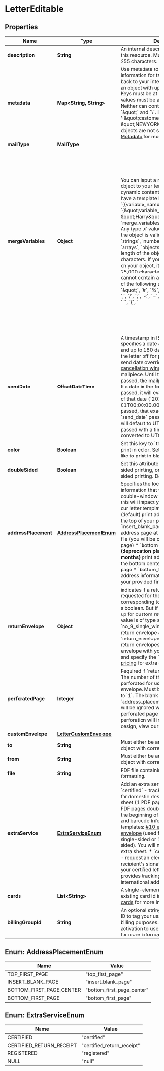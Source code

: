 

# LetterEditable


## Properties

Name | Type | Description | Notes
------------ | ------------- | ------------- | -------------
**description** | **String** | An internal description that identifies this resource. Must be no longer than 255 characters.  |  [optional]
**metadata** | **Map&lt;String, String&gt;** | Use metadata to store custom information for tagging and labeling back to your internal systems. Must be an object with up to 20 key-value pairs. Keys must be at most 40 characters and values must be at most 500 characters. Neither can contain the characters &#x60;\&quot;&#x60; and &#x60;\\&#x60;. i.e. &#39;{\&quot;customer_id\&quot; : \&quot;NEWYORK2015\&quot;}&#39; Nested objects are not supported.  See [Metadata](#section/Metadata) for more information. |  [optional]
**mailType** | **MailType** |  |  [optional]
**mergeVariables** | **Object** | You can input a merge variable payload object to your template to render dynamic content. For example, if you have a template like: &#x60;{{variable_name}}&#x60;, pass in &#x60;{\&quot;variable_name\&quot;: \&quot;Harry\&quot;}&#x60; to render &#x60;Harry&#x60;. &#x60;merge_variables&#x60; must be an object. Any type of value is accepted as long as the object is valid JSON; you can use &#x60;strings&#x60;, &#x60;numbers&#x60;, &#x60;booleans&#x60;, &#x60;arrays&#x60;, &#x60;objects&#x60;, or &#x60;null&#x60;. The max length of the object is 25,000 characters. If you call &#x60;JSON.stringify&#x60; on your object, it can be no longer than 25,000 characters. Your variable names cannot contain any whitespace or any of the following special characters: &#x60;!&#x60;, &#x60;\&quot;&#x60;, &#x60;#&#x60;, &#x60;%&#x60;, &#x60;&amp;&#x60;, &#x60;&#39;&#x60;, &#x60;(&#x60;, &#x60;)&#x60;, &#x60;*&#x60;, &#x60;+&#x60;, &#x60;,&#x60;, &#x60;/&#x60;, &#x60;;&#x60;, &#x60;&lt;&#x60;, &#x60;&#x3D;&#x60;, &#x60;&gt;&#x60;, &#x60;@&#x60;, &#x60;[&#x60;, &#x60;\\&#x60;, &#x60;]&#x60;, &#x60;^&#x60;, &#x60;&#x60; &#x60; &#x60;&#x60;, &#x60;{&#x60;, &#x60;|&#x60;, &#x60;}&#x60;, &#x60;~&#x60;. More instructions can be found in [our guide to using html and merge variables](https://lob.com/resources/guides/general/using-html-and-merge-variables). Depending on your [Merge Variable strictness](https://dashboard.lob.com/#/settings/account) setting, if you define variables in your HTML but do not pass them here, you will either receive an error or the variable will render as an empty string. |  [optional]
**sendDate** | **OffsetDateTime** | A timestamp in ISO 8601 format which specifies a date after the current time and up to 180 days in the future to send the letter off for production. Setting a send date overrides the default [cancellation window](#section/Cancellation-Windows) applied to the mailpiece. Until the &#x60;send_date&#x60; has passed, the mailpiece can be canceled. If a date in the format &#x60;2017-11-01&#x60; is passed, it will evaluate to midnight UTC of that date (&#x60;2017-11-01T00:00:00.000Z&#x60;). If a datetime is passed, that exact time will be used. A &#x60;send_date&#x60; passed with no time zone will default to UTC, while a &#x60;send_date&#x60; passed with a time zone will be converted to UTC. |  [optional]
**color** | **Boolean** | Set this key to &#x60;true&#x60; if you would like to print in color. Set to &#x60;false&#x60; if you would like to print in black and white. |  [optional]
**doubleSided** | **Boolean** | Set this attribute to &#x60;true&#x60; for double sided printing, or &#x60;false&#x60; for for single sided printing. Defaults to &#x60;true&#x60;. |  [optional]
**addressPlacement** | [**AddressPlacementEnum**](#AddressPlacementEnum) | Specifies the location of the address information that will show through the double-window envelope. To see how this will impact your letter design, view our letter template.   * &#x60;top_first_page&#x60; - (default) print address information at the top of your provided first page   * &#x60;insert_blank_page&#x60; - insert a blank address page at the beginning of your file (you will be charged for the extra page)   * &#x60;bottom_first_page_center&#x60; - **(deprecation planned within a few months)** print address information at the bottom center of your provided first page   * &#x60;bottom_first_page&#x60; - print address information at the bottom of your provided first page  |  [optional]
**returnEnvelope** | **Object** | indicates if a return envelope is requested for the letter. The value corresponding to this field is by default a boolean. But if the account is signed up for custom return envelopes, the value is of type string and is &#x60;no_9_single_window&#x60; for a standard return envelope and a custom &#x60;return_envelope_id&#x60; for non-standard return envelopes.  To include a return envelope with your letter, set to &#x60;true&#x60; and specify the &#x60;perforated_page&#x60;. See [pricing](https://www.lob.com/pricing/print-mail#compare) for extra costs incurred. |  [optional]
**perforatedPage** | **Integer** | Required if &#x60;return_envelope&#x60; is &#x60;true&#x60;. The number of the page that should be perforated for use with the return envelope. Must be greater than or equal to &#x60;1&#x60;. The blank page added by &#x60;address_placement&#x3D;insert_blank_page&#x60; will be ignored when considering the perforated page number. To see how perforation will impact your letter design, view our [perforation guide](https://s3-us-west-2.amazonaws.com/public.lob.com/assets/templates/letter_perf_template.pdf). |  [optional]
**customEnvelope** | [**LetterCustomEnvelope**](LetterCustomEnvelope.md) |  |  [optional]
**to** | **String** | Must either be an address ID or an inline object with correct address parameters. |  [optional]
**from** | **String** | Must either be an address ID or an inline object with correct address parameters. |  [optional]
**file** | **String** | PDF file containing the letter&#39;s formatting. |  [optional]
**extraService** | [**ExtraServiceEnum**](#ExtraServiceEnum) | Add an extra service to your letter:   * &#x60;certified&#x60; - track and confirm delivery for domestic destinations. An extra sheet (1 PDF page single-sided or 2 PDF pages double-sided) is added to the beginning of your letter for address and barcode information. See here for templates: [#10 envelope](https://s3-us-west-2.amazonaws.com/public.lob.com/assets/templates/letter_certified_template.pdf) and [flat envelope](https://s3-us-west-2.amazonaws.com/public.lob.com/assets/templates/letter_certified_flat_template.pdf) (used for letters over 6 pages single-sided or 12 pages double-sided). You will not be charged for this extra sheet.   * &#x60;certified_return_receipt&#x60; - request an electronic copy of the recipient&#39;s signature to prove delivery of your certified letter   * &#x60;registered&#x60; - provides tracking and confirmation for international addresses  |  [optional]
**cards** | **List&lt;String&gt;** | A single-element array containing an existing card id in a string format. See [cards](#tag/Cards) for more information. |  [optional]
**billingGroupId** | **String** | An optional string with the billing group ID to tag your usage with. Is used for billing purposes. Requires special activation to use. See [Billing Group API](https://lob.github.io/lob-openapi/#tag/Billing-Groups) for more information. |  [optional]



## Enum: AddressPlacementEnum

Name | Value
---- | -----
TOP_FIRST_PAGE | &quot;top_first_page&quot;
INSERT_BLANK_PAGE | &quot;insert_blank_page&quot;
BOTTOM_FIRST_PAGE_CENTER | &quot;bottom_first_page_center&quot;
BOTTOM_FIRST_PAGE | &quot;bottom_first_page&quot;



## Enum: ExtraServiceEnum

Name | Value
---- | -----
CERTIFIED | &quot;certified&quot;
CERTIFIED_RETURN_RECEIPT | &quot;certified_return_receipt&quot;
REGISTERED | &quot;registered&quot;
NULL | &quot;null&quot;



